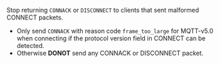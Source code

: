 Stop returning `CONNACK` or `DISCONNECT` to clients that sent malformed CONNECT packets.

- Only send `CONNACK` with reason code `frame_too_large` for MQTT-v5.0 when connecting if the protocol version field in CONNECT can be detected.
- Otherwise **DONOT** send any CONNACK or DISCONNECT packet.
